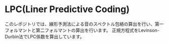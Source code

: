 # LPC(Liner Predictive Coding)
このレポジトリでは、線形予測法による音のスペクトル包絡の算出を行い、第一フォルマントと第二フォルマントの算出を行います。
正規方程式をLevinson-Durbin法でLPC係数を算出しています。
